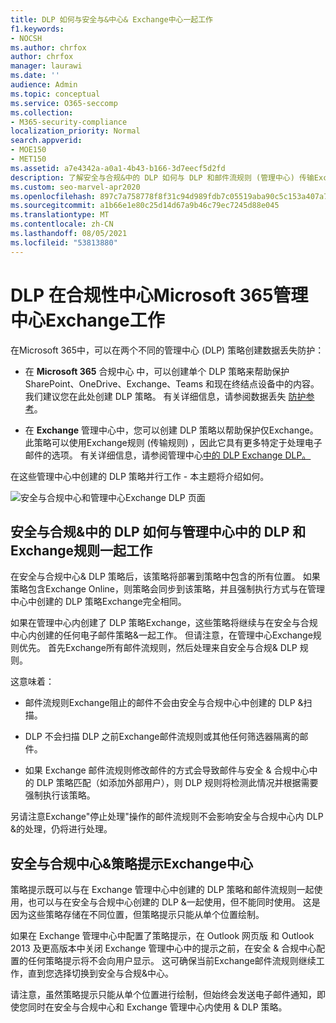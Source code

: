 ```yaml
---
title: DLP 如何与安全与&中心& Exchange中心一起工作
f1.keywords:
- NOCSH
ms.author: chrfox
author: chrfox
manager: laurawi
ms.date: ''
audience: Admin
ms.topic: conceptual
ms.service: O365-seccomp
ms.collection:
- M365-security-compliance
localization_priority: Normal
search.appverid:
- MOE150
- MET150
ms.assetid: a7e4342a-a0a1-4b43-b166-3d7eecf5d2fd
description: 了解安全与合规&中的 DLP 如何与 DLP 和邮件流规则 (管理中心) 传输Exchange规则。
ms.custom: seo-marvel-apr2020
ms.openlocfilehash: 897c7a758778f8f31c94d989fdb7c05519aba90c5c153a407a77b27c132113b1
ms.sourcegitcommit: a1b66e1e80c25d14d67a9b46c79ec7245d88e045
ms.translationtype: MT
ms.contentlocale: zh-CN
ms.lasthandoff: 08/05/2021
ms.locfileid: "53813880"
---
```

# <a name="how-dlp-works-between-the-microsoft-365-compliance-center-and-exchange-admin-center"></a>DLP 在合规性中心Microsoft 365管理中心Exchange工作

在Microsoft 365中，可以在两个不同的管理中心 (DLP) 策略创建数据丢失防护：
  
- 在 **Microsoft 365** 合规中心 中，可以创建单个 DLP 策略来帮助保护 SharePoint、OneDrive、Exchange、Teams 和现在终结点设备中的内容。 我们建议您在此处创建 DLP 策略。 有关详细信息，请参阅数据丢失 [防护参考](data-loss-prevention-policies.md)。
    
- 在 **Exchange** 管理中心中，您可以创建 DLP 策略以帮助保护仅Exchange。 此策略可以使用Exchange规则 (传输规则) ，因此它具有更多特定于处理电子邮件的选项。 有关详细信息，请参阅管理中心[中的 DLP Exchange DLP。](/exchange/security-and-compliance/data-loss-prevention/data-loss-prevention)
    
在这些管理中心中创建的 DLP 策略并行工作 - 本主题将介绍如何。
  
![安全与合规中心和管理中心Exchange DLP 页面](../media/d3eaa7e7-3b16-457b-bd9c-26707f7b584f.png)
  
## <a name="how-dlp-in-the-security--compliance-center-works-with-dlp-and-mail-flow-rules-in-the-exchange-admin-center"></a>安全与合规&中的 DLP 如何与管理中心中的 DLP 和Exchange规则一起工作

在安全与合规中心& DLP 策略后，该策略将部署到策略中包含的所有位置。 如果策略包含Exchange Online，则策略会同步到该策略，并且强制执行方式与在管理中心中创建的 DLP 策略Exchange完全相同。 
  
如果在管理中心内创建了 DLP 策略Exchange，这些策略将继续与在安全与合规中心内创建的任何电子邮件策略&一起工作。 但请注意，在管理中心Exchange规则优先。 首先Exchange所有邮件流规则，然后处理来自安全与合规& DLP 规则。
  
这意味着：
  
- 邮件流规则Exchange阻止的邮件不会由安全与合规中心中创建的 DLP &扫描。

- DLP 不会扫描 DLP 之前Exchange邮件流规则或其他任何筛选器隔离的邮件。
    
- 如果 Exchange 邮件流规则修改邮件的方式会导致邮件与安全 & 合规中心中的 DLP 策略匹配（如添加外部用户），则 DLP 规则将检测此情况并根据需要强制执行该策略。
    
另请注意Exchange"停止处理"操作的邮件流规则不会影响安全与合规中心内 DLP &的处理，仍将进行处理。
  
## <a name="policy-tips-in-the-security--compliance-center-vs-the-exchange-admin-center"></a>安全与合规中心&策略提示Exchange中心

策略提示既可以与在 Exchange 管理中心中创建的 DLP 策略和邮件流规则一起使用，也可以与在安全与合规中心创建的 DLP &一起使用，但不能同时使用。 这是因为这些策略存储在不同位置，但策略提示只能从单个位置绘制。
  
如果在 Exchange 管理中心中配置了策略提示，在 Outlook 网页版 和 Outlook 2013 及更高版本中关闭 Exchange 管理中心中的提示之前，在安全 & 合规中心配置的任何策略提示将不会向用户显示。 这可确保当前Exchange邮件流规则继续工作，直到您选择切换到安全与合规&中心。
  
请注意，虽然策略提示只能从单个位置进行绘制，但始终会发送电子邮件通知，即使您同时在安全与合规中心和 Exchange 管理中心内使用 & DLP 策略。
